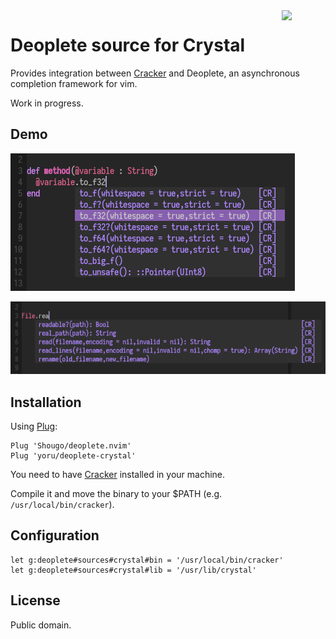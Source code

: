 <img src='https://github.com/yoru/deoplete-crystal/blob/master/screenshots/logo.png' width='70' align='right'>

# Deoplete source for Crystal

Provides integration between [Cracker](https://github.com/TechMagister/cracker)
and Deoplete, an asynchronous completion framework for vim.

Work in progress.

## Demo

![Img1](screenshots/1.png)

![Img2](screenshots/2.png)

## Installation

Using [Plug](https://github.com/junegunn/vim-plug):

```vim
Plug 'Shougo/deoplete.nvim'
Plug 'yoru/deoplete-crystal'
```

You need to have [Cracker](https://github.com/TechMagister/cracker) installed in
your machine.

Compile it and move the binary to your $PATH (e.g. `/usr/local/bin/cracker`).

## Configuration

```vim
let g:deoplete#sources#crystal#bin = '/usr/local/bin/cracker'
let g:deoplete#sources#crystal#lib = '/usr/lib/crystal'
```

## License

Public domain.
